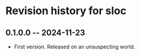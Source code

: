 # Revision history for sloc

## 0.1.0.0 -- 2024-11-23

- First version. Released on an unsuspecting world.
